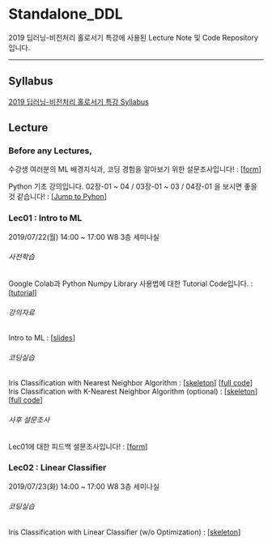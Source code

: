 # Standalone_DDL
2019 딥러닝-비전처리 홀로서기 특강에 사용된 Lecture Note 및 Code Repository입니다.

***

## Syllabus
[2019 딥러닝-비전처리 홀로서기 특강 Syllabus](https://docs.google.com/document/d/17PwKdZzKcuDMwj2gHwknghfnnjx8yttFv6-SD_Tr8yw/edit?usp=sharing) 

## Lecture

### Before any Lectures,
수강생 여러분의 ML 배경지식과, 코딩 경험을 알아보기 위한 설문조사입니다! : [[form](https://forms.gle/Jd2tEZxA4y6EgBNq9)]<br/>

Python 기초 강의입니다. 02장-01 ~ 04 / 03장-01 ~ 03 / 04장-01 을 보시면 좋을 것 같습니다! : [[Jump to Pyhon](https://wikidocs.net/book/1)]

### Lec01 : Intro to ML

2019/07/22(월) 14:00 ~ 17:00 W8 3층 세미나실

###### 사전학습
Google Colab과 Python Numpy Library 사용법에 대한 Tutorial Code입니다. : [[tutorial](Lec01/Lec01_Colab_&_Numpy_Tutorial.ipynb)]

###### 강의자료
Intro to ML : [[slides](Lec01/Lec01_Intro_to_ML_v3_upld.pdf)]

###### 코딩실습
Iris Classification with Nearest Neighbor Algorithm : [[skeleton](Lec01/Lec01_Nearest_Neighbor_sk.ipynb)] [[full code](Lec01/Lec01_Nearest_Neighbor.ipynb)]<br/>
Iris Classification with K-Nearest Neighbor Algorithm (optional) : [[skeleton](Lec01/Lec01_K_Nearest_Neighbor_sk.ipynb)] [[full code](Lec01/Lec01_K_Nearest_Neighbor.ipynb)]

###### 사후 설문조사
Lec01에 대한 피드백 설문조사입니다! : [[form](https://forms.gle/tGXtwfH8TnxRLzxU9)]

### Lec02 : Linear Classifier

2019/07/23(화) 14:00 ~ 17:00 W8 3층 세미나실

###### 코딩실습
Iris Classification with Linear Classifier (w/o Optimization) : [[skeleton](Lec02/Lec02_NoTrain_sk.ipynb)]
